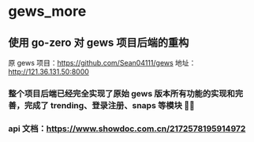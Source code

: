# gews_more

## 使用 go-zero 对 gews 项目后端的重构

原 gews 项目：https://github.com/Sean04111/gews
地址：http://121.36.131.50:8000

### 整个项目后端已经完全实现了原始 gews 版本所有功能的实现和完善，完成了 trending、登录注册、snaps 等模块 👶💤

### api 文档：https://www.showdoc.com.cn/2172578195914972


